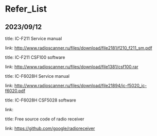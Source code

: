 # Refer_List

2023/09/12
- 
title: IC-F211 Service manual

link: http://www.radioscanner.ru/files/download/file2181/f210_f211_sm.pdf

title: IC-F211 CSF100 software

link: http://www.radioscanner.ru/files/download/file1381/csf100.rar

title: IC-F6028H Service manual

link: http://www.radioscanner.ru/files/download/file21894/ic-f5020_ic-f6020.pdf

title: IC-F6028H CSF5028 software

link:

title: Free source code of radio receiver

link: https://github.com/google/radioreceiver
